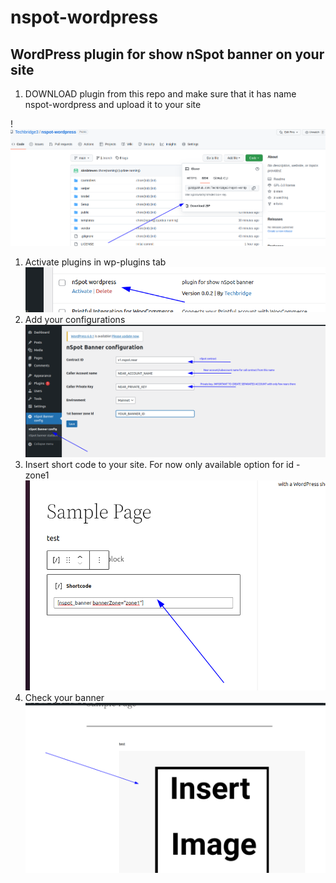 # nspot-wordpress
## WordPress plugin for show nSpot banner on your site


1) DOWNLOAD plugin from this repo and make sure that it has name nspot-wordpress and upload it to your site

!![Alt text](screenshots/img_4.png "Download plugin")

1) Activate plugins in wp-plugins tab
   ![Alt text](screenshots/img.png "Activate plugin")
2) Add your configurations
   ![Alt text](screenshots/img_1.png "Configure")
3) Insert short code to your site. For now only available option for id - zone1
   ![Alt text](screenshots/img_2.png "Shortcode")
4) Check your banner
   ![Alt text](screenshots/img_3.png "result")